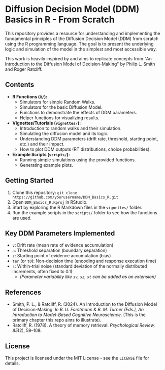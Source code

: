 # Diffusion Decision Model (DDM) Basics in R - From Scratch

This repository provides a resource for understanding and implementing the fundamental principles of the Diffusion Decision Model (DDM) from scratch using the R programming language. The goal is to present the underlying logic and simulation of the model in the simplest and most accessible way.

This work is heavily inspired by and aims to replicate concepts from "An Introduction to the Diffusion Model of Decision-Making" by Philip L. Smith and Roger Ratcliff.

## Contents

*   **R Functions (`R/`):**
    *   Simulators for simple Random Walks.
    *   Simulators for the basic Diffusion Model.
    *   Functions to demonstrate the effects of DDM parameters.
    *   Helper functions for visualizing results.
*   **Vignettes/Tutorials (`vignettes/`):**
    *   Introduction to random walks and their simulation.
    *   Simulating the diffusion model and its logic.
    *   Understanding DDM parameters (drift rate, threshold, starting point, etc.) and their impact.
    *   How to plot DDM outputs (RT distributions, choice probabilities).
*   **Example Scripts (`scripts/`):**
    *   Running simple simulations using the provided functions.
    *   Generating example plots.

## Getting Started

1.  Clone this repository: `git clone https://github.com/yourusername/DDM_Basics_R.git`
2.  Open `DDM_Basics_R.Rproj` in RStudio.
3.  Start by exploring the R Markdown files in the `vignettes/` folder.
4.  Run the example scripts in the `scripts/` folder to see how the functions are used.

## Key DDM Parameters Implemented

*   `v`: Drift rate (mean rate of evidence accumulation)
*   `a`: Threshold separation (boundary separation)
*   `z`: Starting point of evidence accumulation (bias)
*   `ter` (or `t0`): Non-decision time (encoding and response execution time)
*   `s`: Within-trial noise (standard deviation of the normally distributed increments, often fixed to 0.1)
    *   *(Parameter variability like `sv`, `sz`, `st` can be added as an extension)*

## References

*   Smith, P. L., & Ratcliff, R. (2024). An Introduction to the Diffusion Model of Decision-Making. *In B. U. Forstmann & B. M. Turner (Eds.), An Introduction to Model-Based Cognitive Neuroscience.* (This is the primary chapter this repo aims to illustrate).
*   Ratcliff, R. (1978). A theory of memory retrieval. *Psychological Review, 85*(2), 59–108.

## License

This project is licensed under the MIT License - see the `LICENSE` file for details.
